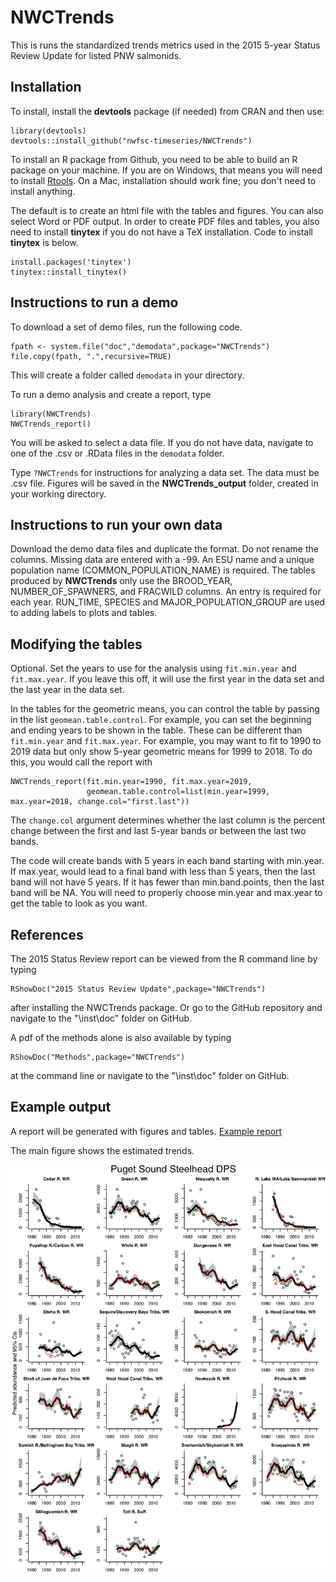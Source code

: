 # NWCTrends

This is runs the standardized trends metrics used in the 2015 5-year Status Review Update for listed PNW salmonids.  

## Installation

To install, install the **devtools** package (if needed) from CRAN and then use:
```
library(devtools)
devtools::install_github("nwfsc-timeseries/NWCTrends")
```
To install an R package from Github, you need to be able to build an R package on your machine. If you are on Windows, that means you will need to install [Rtools](https://cran.r-project.org/bin/windows/Rtools/). On a Mac, installation should work fine; you don't need to install anything.

The default is to create an html file with the tables and figures. You can also select Word or PDF output. In order to create PDF files and tables, you also need to install **tinytex** if you do not have a TeX installation. Code to install **tinytex** is below.  

```
install.packages('tinytex')
tinytex::install_tinytex()
```

## Instructions to run a demo

To download a set of demo files, run the following code.
```
fpath <- system.file("doc","demodata",package="NWCTrends")
file.copy(fpath, ".",recursive=TRUE)
```
This will create a folder called `demodata` in your directory.

To run a demo analysis and create a report, type 
```
library(NWCTrends)
NWCTrends_report()
```
You will be asked to select a data file. If you do not have data, navigate to one of the .csv or .RData files in the `demodata` folder.

Type `?NWCTrends` for instructions for analyzing a data set. The data must be .csv file. Figures will be saved in the **NWCTrends_output** folder, created in your working directory.  

## Instructions to run your own data

Download the demo data files and duplicate the format. Do not rename the columns. Missing data are entered with a -99. An ESU name and a unique population name (COMMON_POPULATION_NAME) is required. The tables produced by **NWCTrends** only use the BROOD_YEAR, NUMBER_OF_SPAWNERS, and FRACWILD columns. An entry is required for each year. RUN_TIME, SPECIES and MAJOR_POPULATION_GROUP are used to adding labels to plots and tables.

## Modifying the tables

Optional. Set the years to use for the analysis using `fit.min.year` and `fit.max.year`. If you leave this off, it will use the first year in the data set and the last year in the data set.

In the tables for the geometric means, you can control the table by passing in the list `geomean.table.control`. For example, you can set the beginning and ending years to be shown in the table. These can be different than `fit.min.year` and `fit.max.year`. For example, you may want to fit to 1990 to 2019 data but only show
5-year geometric means for 1999 to 2018. To do this, you would call the report with

```
NWCTrends_report(fit.min.year=1990, fit.max.year=2019,
                 geomean.table.control=list(min.year=1999, max.year=2018, change.col="first.last"))
```
The `change.col` argument determines whether the last column is the percent change between the first and last 5-year bands or between the last two bands.

The code will create bands with 5 years in each band starting with min.year. If max.year,
would lead to a final band with less than 5 years, then the last band will not have 5
years. If it has fewer than min.band.points, then the last band will be NA.
You will need to properly choose min.year and max.year to get the table to look as you want.


## References

The 2015 Status Review report can be viewed from the R command line by typing
```
RShowDoc("2015 Status Review Update",package="NWCTrends")
```
after installing the NWCTrends package. Or go to the GitHub repository and navigate to the "\inst\doc" folder on GitHub.

A pdf of the methods alone is also available by typing
```
RShowDoc("Methods",package="NWCTrends")
```
at the command line or navigate to the "\inst\doc" folder on GitHub.

## Example output


A report will be generated with figures and tables. [Example report](inst/doc/example.html)

The main figure shows the estimated trends.

![](inst/doc/main_fig.jpg)

